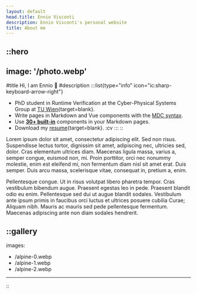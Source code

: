```yaml
---
layout: default
head.title: Ennio Visconti
description: Ennio Visconti's personal website
title: About me
---
```


::hero
---
image: '/photo.webp'
---
#title
Hi, I am Ennio :wave:
#description
:::list{type="info" icon="ic:sharp-keyboard-arrow-right"}
- PhD student in Runtime Verification at the Cyber-Physical Systems Group at [TU Wien](https://informatics.tuwien.ac.at/orgs/e191-01){target=blank}.
- Write pages in Markdown and Vue components with the [MDC syntax](https://content.nuxtjs.org/guide/writing/mdc).
- Use [**30+ built-in**](https://elements.nuxt.space) components in your Markdown pages.
- Download my [resume](https://enniovisco.github.io/CV/main.pdf){target=blank}. :cv
:::
::


Lorem ipsum dolor sit amet, consectetur adipiscing elit. Sed non risus. Suspendisse lectus tortor, dignissim sit amet, adipiscing nec, ultricies sed, dolor. Cras elementum ultrices diam. Maecenas ligula massa, varius a, semper congue, euismod non, mi. Proin porttitor, orci nec nonummy molestie, enim est eleifend mi, non fermentum diam nisl sit amet erat. Duis semper. Duis arcu massa, scelerisque vitae, consequat in, pretium a, enim.  

Pellentesque congue. Ut in risus volutpat libero pharetra tempor. Cras vestibulum bibendum augue. Praesent egestas leo in pede. Praesent blandit odio eu enim. Pellentesque sed dui ut augue blandit sodales. Vestibulum ante ipsum primis in faucibus orci luctus et ultrices posuere cubilia Curae; Aliquam nibh. Mauris ac mauris sed pede pellentesque fermentum. Maecenas adipiscing ante non diam sodales hendrerit.

::gallery
---
images:
  - /alpine-0.webp
  - /alpine-1.webp
  - /alpine-2.webp
---
::

